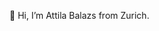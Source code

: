👋 Hi, I’m Attila Balazs from Zurich.


<!---
balatt89/balatt89 is a ✨ special ✨ repository because its `README.md` (this file) appears on your GitHub profile.
You can click the Preview link to take a look at your changes.
--->
